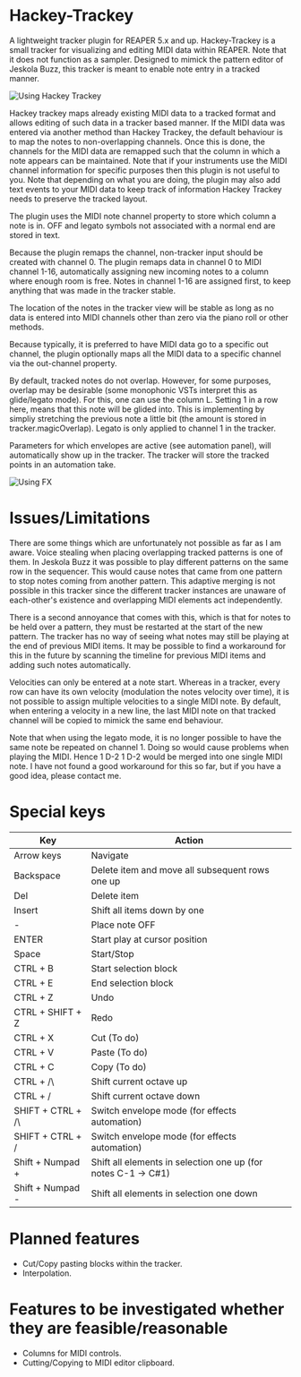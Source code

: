 # Hackey-Trackey
A lightweight tracker plugin for REAPER 5.x and up. Hackey-Trackey is a small 
tracker for visualizing and editing MIDI data within REAPER. Note that it does not
function as a sampler. Designed to mimick the pattern editor of Jeskola Buzz, this
tracker is meant to enable note entry in a tracked manner.

![Using Hackey Trackey](https://i.imgur.com/o6QXh8X.png)

Hackey trackey maps already existing MIDI data to a tracked format and allows 
editing of such data in a tracker based manner. If the MIDI data was 
entered via another method than Hackey Trackey, the default behaviour is to 
map the notes to non-overlapping channels. Once this is done, the channels for 
the MIDI data are remapped such that the column in which a note appears can be 
maintained. Note that if your instruments use the MIDI channel information for 
specific purposes then this plugin is not useful to you. Note that depending on 
what you are doing, the plugin may also add text events to your MIDI data to keep 
track of information Hackey Trackey needs to preserve the tracked layout.

The plugin uses the MIDI note channel property to store which column a note 
is in. OFF and legato symbols not associated with a normal end are stored in text.

Because the plugin remaps the channel, non-tracker input should be created with 
channel 0. The plugin remaps data in channel 0 to MIDI channel 1-16, automatically
assigning new incoming notes to a column where enough room is free. Notes in 
channel 1-16 are assigned first, to keep anything that was made in the tracker 
stable.

The location of the notes in the tracker view will be stable as long as no data 
is entered into MIDI channels other than zero via the piano roll or other methods.

Because typically, it is preferred to have MIDI data go to a specific out channel, 
the plugin optionally maps all the MIDI data to a specific channel via the out-channel 
property.

By default, tracked notes do not overlap. However, for some purposes, overlap may be
desirable (some monophonic VSTs interpret this as glide/legato mode). For this, one can 
use the column L. Setting 1 in a row here, means that this note will be glided into. 
This is implementing by simpliy stretching the previous note a little bit (the amount 
is stored in tracker.magicOverlap). Legato is only applied to channel 1 in the tracker.

Parameters for which envelopes are active (see automation panel), will automatically 
show up in the tracker. The tracker will store the tracked points in an automation take.

![Using FX](https://i.imgur.com/pZ0TV7k.png)

# Issues/Limitations
There are some things which are unfortunately not possible as far as I am aware.
Voice stealing when placing overlapping tracked patterns is one of them. In Jeskola 
Buzz it was possible to play different patterns on the same row in the sequencer. 
This would cause notes that came from one pattern to stop notes coming from another 
pattern. This adaptive merging is not possible in this tracker since the 
different tracker instances are unaware of each-other's existence and overlapping 
MIDI elements act independently.

There is a second annoyance that comes with this, which is that for notes to be 
held over a pattern, they must be restarted at the start of the new pattern. The 
tracker has no way of seeing what notes may still be playing at the end of previous
MIDI items. It may be possible to find a workaround for this in the future by 
scanning the timeline for previous MIDI items and adding such notes automatically.

Velocities can only be entered at a note start. Whereas in a tracker, every row can 
have its own velocity (modulation the notes velocity over time), it is not possible 
to assign multiple velocities to a single MIDI note. By default, when entering a 
velocity in a new line, the last MIDI note on that tracked channel will be copied to 
mimick the same end behaviour.

Note that when using the legato mode, it is no longer possible to have the same note 
be repeated on channel 1. Doing so would cause problems when playing the MIDI. Hence
1 D-2
1 D-2
would be merged into one single MIDI note. I have not found a good workaround for this 
so far, but if you have a good idea, please contact me.

# Special keys
| Key                   | Action 								|
| --------------------- | --------------------------------------------------------------------- |
| Arrow keys 		| Navigate								|
| Backspace 		| Delete item and move all subsequent rows one up			|
| Del 			| Delete item								|
| Insert 		| Shift all items down by one						|
| \- 			| Place note OFF							|
| ENTER 		| Start play at cursor position						|
| Space 		| Start/Stop								|
| CTRL + B 		| Start selection block 						|
| CTRL + E 		| End selection block 							|
| CTRL + Z   		| Undo									|
| CTRL + SHIFT + Z 	| Redo									|
| CTRL + X 		| Cut (To do)								|
| CTRL + V 		| Paste (To do)								|
| CTRL + C 		| Copy (To do)								|
| CTRL + /\ 		| Shift current octave up 						|
| CTRL + \/		| Shift current octave down						|
| SHIFT + CTRL + /\ 	| Switch envelope mode (for effects automation)				|
| SHIFT + CTRL + \/	| Switch envelope mode (for effects automation)				|
| Shift + Numpad +	| Shift all elements in selection one up (for notes C-1 -> C#1)		|
| Shift + Numpad -	| Shift all elements in selection one down				|

# Planned features
- Cut/Copy pasting blocks within the tracker.
- Interpolation.

# Features to be investigated whether they are feasible/reasonable
- Columns for MIDI controls.
- Cutting/Copying to MIDI editor clipboard.